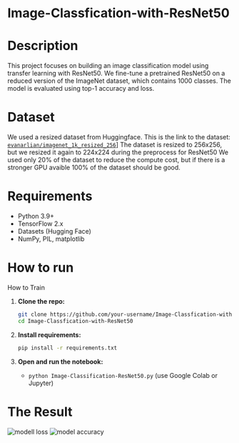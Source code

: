 # Image-Classfication-with-ResNet50
# Description
This project focuses on building an image classification model using transfer learning with ResNet50. We fine-tune a pretrained ResNet50 on a reduced version of the ImageNet dataset, which contains 1000 classes. The model is evaluated using top-1 accuracy and loss.

# Dataset
We used a resized dataset from Huggingface. 
This is the link to the dataset:  [`evanarlian/imagenet_1k_resized_256`](https://huggingface.co/datasets/evanarlian/imagenet_1k_resized_256)]
The dataset is resized to 256x256, but we resized it again to 224x224 during the preprocess for ResNet50
We used only 20% of the dataset to reduce the compute cost, but if there is a stronger GPU avaible 100% of the dataset should be good. 

# Requirements
- Python 3.9+
- TensorFlow 2.x
- Datasets (Hugging Face)
- NumPy, PIL, matplotlib

# How to run
How to Train

1. **Clone the repo:**
   ```bash
   git clone https://github.com/your-username/Image-Classfication-with-ResNet50.git
   cd Image-Classfication-with-ResNet50
   ```

2. **Install requirements:**
   ```bash
   pip install -r requirements.txt
   ```

3. **Open and run the notebook:**
   - `python Image-Classification-ResNet50.py` (use Google Colab or Jupyter)
# The Result

![modell loss](https://github.com/user-attachments/assets/fb1e4f44-b89e-4730-8f56-f5fbfc364914)
![model accuracy](https://github.com/user-attachments/assets/c7fb11ec-300f-4c0c-bf84-abf2df4404df)
